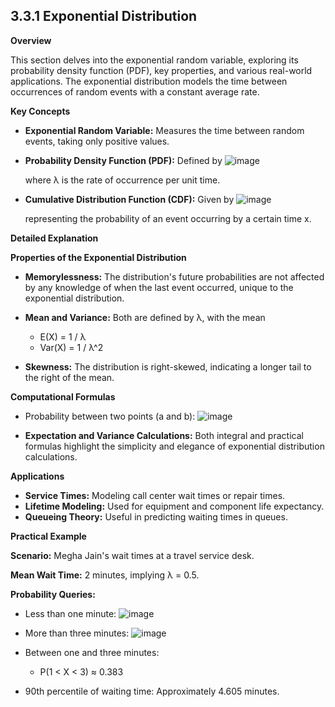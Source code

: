 ## 3.3.1 Exponential Distribution

**Overview**

This section delves into the exponential random variable, exploring its probability density function (PDF), key properties, and various real-world applications. The exponential distribution models the time between occurrences of random events with a constant average rate.

**Key Concepts**

* **Exponential Random Variable:** Measures the time between random events, taking only positive values.
* **Probability Density Function (PDF):** Defined by 
![image](https://github.com/user-attachments/assets/dc0f260b-09f5-44ad-a47a-2ec47fd2bfbc)

    where λ is the rate of occurrence per unit time.
* **Cumulative Distribution Function (CDF):** Given by 
![image](https://github.com/user-attachments/assets/297de95d-15b6-47f6-9f8f-8cff3032dc1a)

    representing the probability of an event occurring by a certain time x.

**Detailed Explanation**

**Properties of the Exponential Distribution**

* **Memorylessness:** The distribution's future probabilities are not affected by any knowledge of when the last event occurred, unique to the exponential distribution.
* **Mean and Variance:** Both are defined by λ, with the mean 
    * E(X) = 1 / λ 
    * Var(X) = 1 / λ^2

* **Skewness:** The distribution is right-skewed, indicating a longer tail to the right of the mean.

**Computational Formulas**

* Probability between two points (a and b): 
![image](https://github.com/user-attachments/assets/3cebb6b2-288c-42bb-a7ef-2e94134c8a28)

* **Expectation and Variance Calculations:** Both integral and practical formulas highlight the simplicity and elegance of exponential distribution calculations.

**Applications**

* **Service Times:** Modeling call center wait times or repair times.
* **Lifetime Modeling:** Used for equipment and component life expectancy.
* **Queueing Theory:** Useful in predicting waiting times in queues.

**Practical Example**

**Scenario:** Megha Jain's wait times at a travel service desk.

**Mean Wait Time:** 2 minutes, implying λ = 0.5.

**Probability Queries:**

* Less than one minute: 
![image](https://github.com/user-attachments/assets/1d8a4c86-d156-4034-8941-5ffa4c919e3c)

* More than three minutes: 
![image](https://github.com/user-attachments/assets/632466b5-a7d7-4fb2-bce2-700603f52085)


* Between one and three minutes: 
    * P(1 < X < 3) ≈ 0.383

* 90th percentile of waiting time: Approximately 4.605 minutes.
